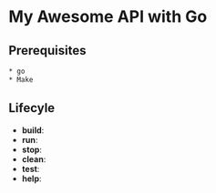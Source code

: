# My Awesome API with Go

## Prerequisites

```bash
* go
* Make
```

## Lifecyle

- **build**:
- **run**:
- **stop**:
- **clean**:
- **test**:
- **help**:
